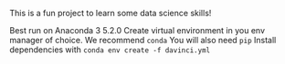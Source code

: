 This is a fun project to learn some data science skills!

Best run on Anaconda 3 5.2.0
Create virtual environment in you env manager of choice. We recommend `conda`
You will also need `pip`
Install dependencies with `conda env create -f davinci.yml`